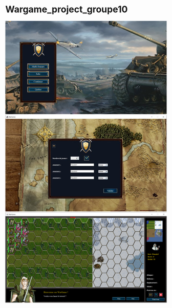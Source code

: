 # Wargame_project_groupe10
<div>
  <img src="https://github.com/Ghannoum99/Wargame_project_groupe10/blob/main/Menu1.jpg">
  <img src="https://github.com/Ghannoum99/Wargame_project_groupe10/blob/main/Menu2.jpg">
  <img src="https://github.com/Ghannoum99/Wargame_project_groupe10/blob/main/plateau.png">
</div>
